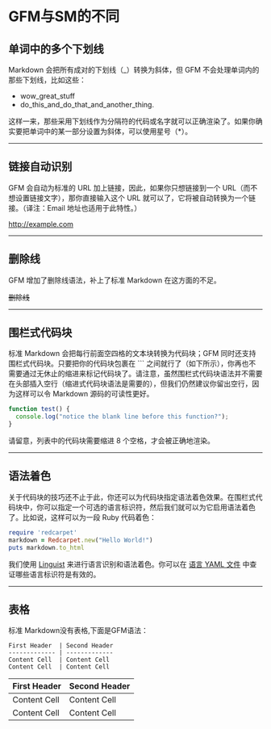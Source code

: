 # GFM与SM的不同
## 单词中的多个下划线
Markdown 会把所有成对的下划线（_）转换为斜体，但 GFM 不会处理单词内的那些下划线，比如这些：

- wow_great_stuff
- do_this_and_do_that_and_another_thing.

这样一来，那些采用下划线作为分隔符的代码或名字就可以正确渲染了。如果你确实要把单词中的某一部分设置为斜体，可以使用星号（*）。
********

## 链接自动识别
GFM 会自动为标准的 URL 加上链接，因此，如果你只想链接到一个 URL（而不想设置链接文字），那你直接输入这个 URL 就可以了，它将被自动转换为一个链接。（译注：Email 地址也适用于此特性。）

http://example.com
********

## 删除线
GFM 增加了删除线语法，补上了标准 Markdown 在这方面的不足。

~~删除线~~
********

## 围栏式代码块
标准 Markdown 会把每行前面空四格的文本块转换为代码块；GFM 同时还支持围栏式代码块。只要把你的代码块包裹在 ``` 之间就行了（如下所示），你再也不需要通过无休止的缩进来标记代码块了。请注意，虽然围栏式代码块语法并不需要在头部插入空行（缩进式代码块语法是需要的），但我们仍然建议你留出空行，因为这样可以令 Markdown 源码的可读性更好。

```js
function test() {
  console.log("notice the blank line before this function?");
}
```

请留意，列表中的代码块需要缩进 8 个空格，才会被正确地渲染。
*********

## 语法着色
关于代码块的技巧还不止于此，你还可以为代码块指定语法着色效果。在围栏式代码块中，你可以指定一个可选的语言标识符，然后我们就可以为它启用语法着色了。比如说，这样可以为一段 Ruby 代码着色：
```ruby
require 'redcarpet'
markdown = Redcarpet.new("Hello World!")
puts markdown.to_html
```
我们使用 [Linguist][] 来进行语言识别和语法着色。你可以在 [语言 YAML 文件][yaml] 中查证哪些语言标识符是有效的。

[linguist]: https://github.com/github/linguist
[yaml]: https://github.com/github/linguist/blob/master/lib/linguist/languages.yml
**********

## 表格
标准 Markdown没有表格,下面是GFM语法：
```
First Header  | Second Header
------------- | -------------
Content Cell  | Content Cell
Content Cell  | Content Cell
```

First Header  | Second Header
------------- | -------------
Content Cell  | Content Cell
Content Cell  | Content Cell

